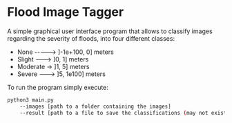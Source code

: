 # Flood Image Tagger

A simple graphical user interface program that allows to classify images regarding the severity of floods, into four different classes:

 - None -----> ]-1e+100, 0] meters
 - Slight ---> ]0, 1] meters
 - Moderate -> ]1, 5] meters
 - Severe ---> ]5, 1e100] meters

To run the program simply execute:
 
```bash
python3 main.py 
    --images [path to a folder containing the images] 
    --result [path to a file to save the classifications (may not exist yet)]
```
